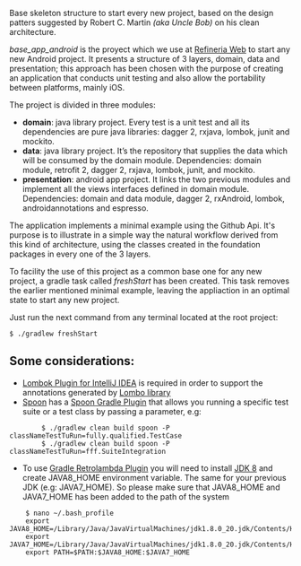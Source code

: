 Base skeleton structure to start every new project, based on the design patters suggested by Robert C. Martin *(aka Uncle Bob)* on his clean architecture.

*base_app_android* is the proyect which we use at [Refineria Web](http://www.refineriaweb.com/servicios/desarrollo-apps-moviles/) to start any new Android project. It presents a structure of 3 layers, domain, data and presentation; this approach has been chosen with the purpose of creating an application that conducts unit testing and also allow the portability between platforms, mainly iOS.

The project is divided in three modules:
* **domain**: java library project. Every test is a unit test and all its dependencies are pure java libraries: dagger 2, rxjava, lombok, junit and mockito.
* **data**: java library project. It’s the repository that supplies the data which will be consumed by the domain module. Dependencies: domain module, retrofit 2, dagger 2, rxjava, lombok, junit, and mockito.
* **presentation**: android app project. It links the two previous modules and implement all the views interfaces defined in domain module. Dependencies: domain and data module, dagger 2, rxAndroid, lombok, androidannotations and espresso.

The application implements a minimal example using the Github Api. It's purpose is to illustrate in a simple way the natural workflow derived from this kind of architecture, using the classes created in the foundation packages in every one of the 3 layers. 

To facility the use of this project as a common base one for any new project, a gradle task called *freshStart* has been created. This task removes the earlier mentioned minimal example, leaving the appliaction in an optimal state to start any new project. 

Just run the next command from any terminal located at the root project:

``` $ ./gradlew freshStart ```

## Some considerations:
+ [Lombok Plugin for IntelliJ IDEA](https://github.com/mplushnikov/lombok-intellij-plugin) is required in order to support the annotations generated by [Lombo library](https://github.com/rzwitserloot/lombok)
+ [Spoon](https://github.com/square/spoon) has a [Spoon Gradle Plugin](https://github.com/stanfy/spoon-gradle-plugin) that allows you running a specific test suite or a test class by passing a parameter, e.g:
```
        $ ./gradlew clean build spoon -P classNameTestTuRun=fully.qualified.TestCase
        $ ./gradlew clean build spoon -P classNameTestTuRun=fff.SuiteIntegration
```

+ To use [Gradle Retrolambda Plugin](https://github.com/evant/gradle-retrolambda) you will need to install [JDK 8](http://www.oracle.com/technetwork/java/javase/overview/java8-2100321.html) and create JAVA8_HOME environment variable. The same for your previous JDK (e.g: JAVA7_HOME). So please make sure that JAVA8_HOME and JAVA7_HOME has been added to the path of the system
```
    $ nano ~/.bash_profile
	export JAVA8_HOME=/Library/Java/JavaVirtualMachines/jdk1.8.0_20.jdk/Contents/Home
	export JAVA7_HOME=/Library/Java/JavaVirtualMachines/jdk1.8.0_20.jdk/Contents/Home
	export PATH=$PATH:$JAVA8_HOME:$JAVA7_HOME
```